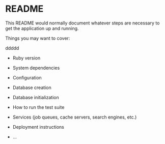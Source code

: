 # README

This README would normally document whatever steps are necessary to get the
application up and running.

Things you may want to cover:

ddddd


* Ruby version

* System dependencies

* Configuration

* Database creation

* Database initialization

* How to run the test suite

* Services (job queues, cache servers, search engines, etc.)

* Deployment instructions

* ...
